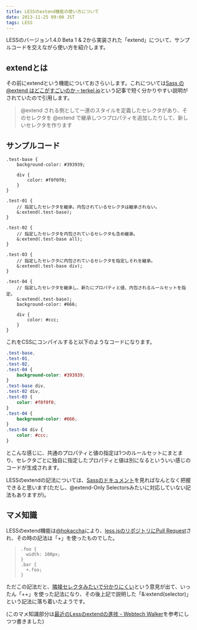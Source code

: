 ```yaml
---
title: LESSのextend機能の使い方について
date: 2013-11-25 09:00 JST
tags: LESS
---
```


LESSのバージョン1.4.0 Beta 1 & 2から実装された「extend」について、サンプルコードを交えながら使い方を紹介します。

## extendとは

その前にextendという機能についておさらいします。これについては[Sass の @extend はどこがすごいのか – terkel.jp](http://terkel.jp/archives/2011/12/sass-extend/)という記事で短く分かりやすい説明がされていたので引用します。

> @extend される側として一連のスタイルを定義したセレクタがあり、そのセレクタを @extend で継承しつつプロパティを追加したりして、新しいセレクタを作ります

## サンプルコード  

```
.test-base {
    background-color: #393939;

    div {
        color: #f0f0f0;
    }
}

.test-01 {
    // 指定したセレクタを継承。内包されているセレクタは継承されない。
    &:extend(.test-base);
}

.test-02 {
    // 指定したセレクタを内包されているセレクタも含め継承。
    &:extend(.test-base all);
}

.test-03 {
    // 指定したセレクタに内包されているセレクタを指定しそれを継承。
    &:extend(.test-base div);
}

.test-04 {
    // 指定したセレクタを継承し、新たにプロパティと値、内包されるルールセットを指定。
    &:extend(.test-base);
    background-color: #666;

    div {
        color: #ccc;
    }
}
```

これをCSSにコンパイルすると以下のようなコードになります。

```css
.test-base,
.test-01,
.test-02,
.test-04 {
    background-color: #393939;
}
.test-base div,
.test-02 div,
.test-03 {
    color: #f0f0f0;
}
.test-04 {
    background-color: #666;
}
.test-04 div {
    color: #ccc;
}
```

とこんな感じに、共通のプロパティと値の指定は1つのルールセットにまとまり、セレクタごとに独自に指定したプロパティと値は別になるといういい感じのコードが生成されます。

LESSのextendの記法については、[Sassのドキュメント](http://sass-lang.com/documentation/file.SASS_REFERENCE.html#extend)を見ればなんとなく把握できると思います(ただし、@extend-Only Selectorsみたいに対応していない記法もありますが)。

## マメ知識

LESSのextend機能は[@hokaccha](https://twitter.com/hokaccha)により、[less.jsのリポジトリにPull Request](https://github.com/less/less.js/pull/509)され、その時の記法は「+」を使ったものでした。

> ```
> .foo {
>   width: 100px;
> }
> .bar {
>   +.foo;
> }
> ```

ただこの記法だと、[隣接セレクタみたいで分かりにくい](https://github.com/less/less.js/pull/509#issuecomment-9153449)という意見が出て、いったん「++」を使った記法になり、その後上記で説明した「&:extend(selector)」という記法に落ち着いたようです。

(このマメ知識部分は[最近のLessのextendの進捗 - Webtech Walker](http://webtech-walker.com/archive/2012/12/less_extend.html)を参考にしつつ書きました)
